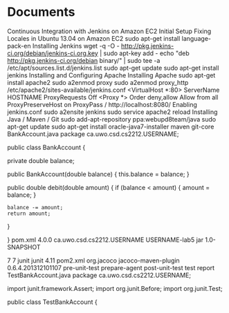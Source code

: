 # Documents
Continuous Integration with Jenkins on Amazon EC2
Initial Setup
Fixing Locales in Ubuntu 13.04 on Amazon EC2
sudo apt-get install language-pack-en
Installing Jenkins
wget -q -O - http://pkg.jenkins-ci.org/debian/jenkins-ci.org.key | sudo apt-key add -
echo "deb http://pkg.jenkins-ci.org/debian binary/" | sudo tee -a /etc/apt/sources.list.d/jenkins.list
sudo apt-get update
sudo apt-get install jenkins
Installing and Configuring Apache
Installing Apache
sudo apt-get install apache2
sudo a2enmod proxy
sudo a2enmod proxy_http
/etc/apache2/sites-available/jenkins.conf
<VirtualHost *:80>
	ServerName HOSTNAME
	ProxyRequests Off
	<Proxy *>
		Order deny,allow
		Allow from all
	</Proxy>
	ProxyPreserveHost on
	ProxyPass / http://localhost:8080/
</VirtualHost>
Enabling jenkins.conf
sudo a2ensite jenkins
sudo service apache2 reload
Installing Java / Maven / Git
sudo add-apt-repository ppa:webupd8team/java
sudo apt-get update
sudo apt-get install oracle-java7-installer maven git-core
 BankAccount.java
package ca.uwo.csd.cs2212.USERNAME;

public class BankAccount {

  private double balance;

  public BankAccount(double balance) {
    this.balance = balance;
  }

  public double debit(double amount) {
    if (balance < amount) {
      amount = balance;
    }

    balance -= amount;
    return amount;
  }

}
 pom.xml
<project>
  <modelVersion>4.0.0</modelVersion>
  <groupId>ca.uwo.csd.cs2212.USERNAME</groupId>
  <artifactId>USERNAME-lab5</artifactId>
  <packaging>jar</packaging>
  <version>1.0-SNAPSHOT</version>

  <properties>
    <maven.compiler.source>7</maven.compiler.source>
    <maven.compiler.target>7</maven.compiler.target>
  </properties>

  <dependencies>
    <dependency>
      <groupId>junit</groupId>
      <artifactId>junit</artifactId>
      <version>4.11</version>
    </dependency>
  </dependencies>

</project>
 pom2.xml
<build>
  <plugins>
    <plugin>
      <groupId>org.jacoco</groupId>
      <artifactId>jacoco-maven-plugin</artifactId>
      <version>0.6.4.201312101107</version>
      <executions>
        <execution>
          <id>pre-unit-test</id>
          <goals>
            <goal>prepare-agent</goal>
          </goals>
        </execution>
        <execution>
          <id>post-unit-test</id>
          <phase>test</phase>
          <goals>
            <goal>report</goal>
          </goals>
        </execution>
      </executions>
    </plugin>
  </plugins>
</build>
 TestBankAccount.java
package ca.uwo.csd.cs2212.USERNAME;

import junit.framework.Assert;
import org.junit.Before;
import org.junit.Test;

public class TestBankAccount {
